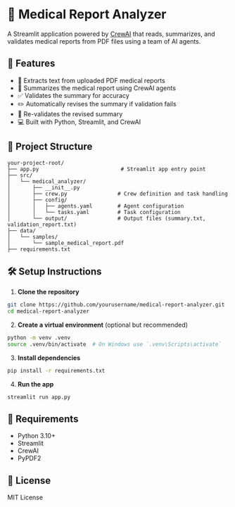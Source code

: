 # 🧠 Medical Report Analyzer

A Streamlit application powered by [CrewAI](https://docs.crewai.com/) that reads, summarizes, and validates medical reports from PDF files using a team of AI agents.

## 🚀 Features

- 📄 Extracts text from uploaded PDF medical reports
- 📝 Summarizes the medical report using CrewAI agents
- ✅ Validates the summary for accuracy
- ✏️ Automatically revises the summary if validation fails
- 🔁 Re-validates the revised summary
- 💻 Built with Python, Streamlit, and CrewAI

## 📂 Project Structure

```
your-project-root/
├── app.py                          # Streamlit app entry point
├── src/
│   └── medical_analyzer/
│       ├── __init__.py
│       ├── crew.py                # Crew definition and task handling
│       ├── config/
│       │   ├── agents.yaml        # Agent configuration
│       │   └── tasks.yaml         # Task configuration
│       └── output/                # Output files (summary.txt, validation_report.txt)
├── data/
│   └── samples/
│       └── sample_medical_report.pdf
├── requirements.txt
```

## 🛠️ Setup Instructions

1. **Clone the repository**

```bash
git clone https://github.com/yourusername/medical-report-analyzer.git
cd medical-report-analyzer
```

2. **Create a virtual environment** (optional but recommended)

```bash
python -m venv .venv
source .venv/bin/activate  # On Windows use `.venv\Scripts\activate`
```

3. **Install dependencies**

```bash
pip install -r requirements.txt
```

4. **Run the app**

```bash
streamlit run app.py
```

## 🧪 Requirements

- Python 3.10+
- Streamlit
- CrewAI
- PyPDF2

## 📄 License

MIT License
